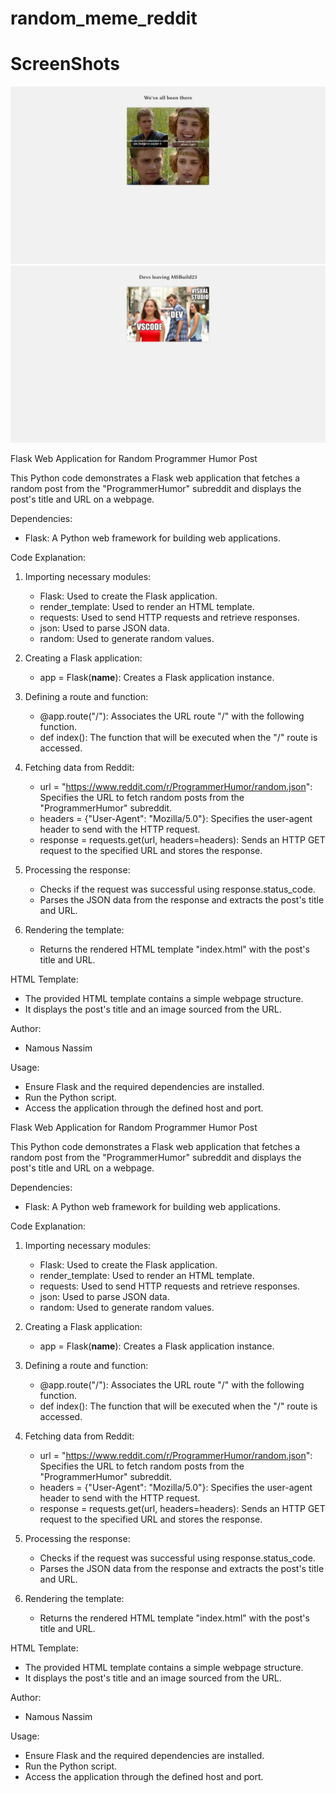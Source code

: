 # random_meme_reddit 


# ScreenShots 

![Screenshot](ScreenShots/screen.png) 
![Screenshot2](ScreenShots/screen2.png)  

Flask Web Application for Random Programmer Humor Post

This Python code demonstrates a Flask web application that fetches a random post from the "ProgrammerHumor" subreddit and displays the post's title and URL on a webpage.

Dependencies:
- Flask: A Python web framework for building web applications.

Code Explanation:
1. Importing necessary modules:
   - Flask: Used to create the Flask application.
   - render_template: Used to render an HTML template.
   - requests: Used to send HTTP requests and retrieve responses.
   - json: Used to parse JSON data.
   - random: Used to generate random values.

2. Creating a Flask application:
   - app = Flask(__name__): Creates a Flask application instance.

3. Defining a route and function:
   - @app.route("/"): Associates the URL route "/" with the following function.
   - def index(): The function that will be executed when the "/" route is accessed.

4. Fetching data from Reddit:
   - url = "https://www.reddit.com/r/ProgrammerHumor/random.json": Specifies the URL to fetch random posts from the "ProgrammerHumor" subreddit.
   - headers = {"User-Agent": "Mozilla/5.0"}: Specifies the user-agent header to send with the HTTP request.
   - response = requests.get(url, headers=headers): Sends an HTTP GET request to the specified URL and stores the response.

5. Processing the response:
   - Checks if the request was successful using response.status_code.
   - Parses the JSON data from the response and extracts the post's title and URL.

6. Rendering the template:
   - Returns the rendered HTML template "index.html" with the post's title and URL.

HTML Template:
- The provided HTML template contains a simple webpage structure.
- It displays the post's title and an image sourced from the URL.

Author: 
- Namous Nassim

Usage:
- Ensure Flask and the required dependencies are installed.
- Run the Python script.
- Access the application through the defined host and port.

Flask Web Application for Random Programmer Humor Post

This Python code demonstrates a Flask web application that fetches a random post from the "ProgrammerHumor" subreddit and displays the post's title and URL on a webpage.

Dependencies:
- Flask: A Python web framework for building web applications.

Code Explanation:
1. Importing necessary modules:
   - Flask: Used to create the Flask application.
   - render_template: Used to render an HTML template.
   - requests: Used to send HTTP requests and retrieve responses.
   - json: Used to parse JSON data.
   - random: Used to generate random values.

2. Creating a Flask application:
   - app = Flask(__name__): Creates a Flask application instance.

3. Defining a route and function:
   - @app.route("/"): Associates the URL route "/" with the following function.
   - def index(): The function that will be executed when the "/" route is accessed.

4. Fetching data from Reddit:
   - url = "https://www.reddit.com/r/ProgrammerHumor/random.json": Specifies the URL to fetch random posts from the "ProgrammerHumor" subreddit.
   - headers = {"User-Agent": "Mozilla/5.0"}: Specifies the user-agent header to send with the HTTP request.
   - response = requests.get(url, headers=headers): Sends an HTTP GET request to the specified URL and stores the response.

5. Processing the response:
   - Checks if the request was successful using response.status_code.
   - Parses the JSON data from the response and extracts the post's title and URL.

6. Rendering the template:
   - Returns the rendered HTML template "index.html" with the post's title and URL.

HTML Template:
- The provided HTML template contains a simple webpage structure.
- It displays the post's title and an image sourced from the URL.

Author: 
- Namous Nassim

Usage:
- Ensure Flask and the required dependencies are installed.
- Run the Python script.
- Access the application through the defined host and port.
